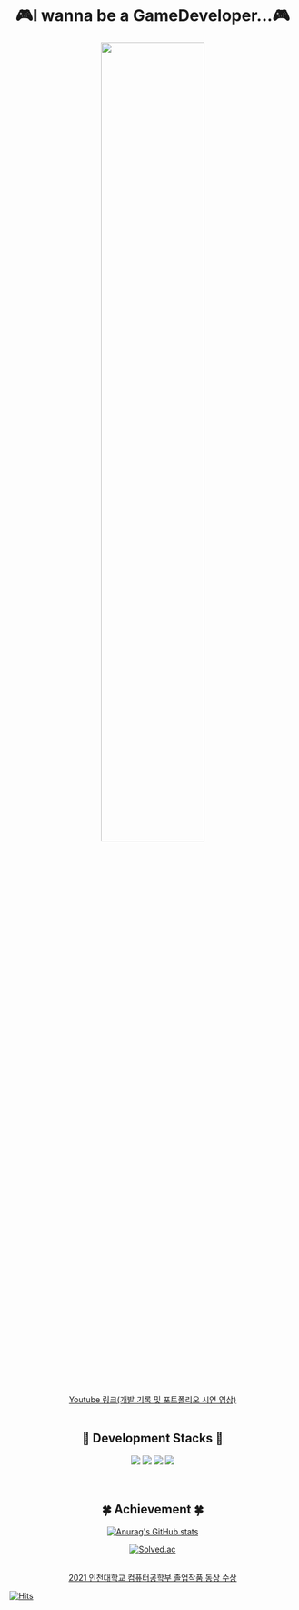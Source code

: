 
# <div align = "center"> 🎮I wanna be a GameDeveloper...🎮</div>
<div align = "center"><img src="https://user-images.githubusercontent.com/63279872/169529249-d1238302-0f16-4a06-ad2e-3864452508f7.png" width = "60%"  height = "60%">
</div>
<br>
<br>
<div align = "center">
  <a href = "https://www.youtube.com/playlist?list=PLjP_cfO4-g9kbf5_T-UtaKqgQUILsO_5E">
    Youtube 링크(개발 기록 및 포트폴리오 시연 영상)
  </a>
  </div>
<br>

## <div align = "center">:wrench: Development Stacks :wrench: </div>
<div align = "center">
  <img src="https://img.shields.io/badge/C++-00599C?style=flat-square&logo=cplusplus&logoColor=white"/>
  <img src="https://img.shields.io/badge/Csharp-00599C?style=flat-square&logo=csharp&logoColor=white"/>
  <img src="https://img.shields.io/badge/Unreal Engine-0E1128?style=flat-square&logo=unrealengine&logoColor=white"/>
  <img src="https://img.shields.io/badge/Unity Engine-000000?style=flat-square&logo=unity&logoColor=white"/>
  
</div>
<br>
<br>

## <div align = "center">	:four_leaf_clover: Achievement 	:four_leaf_clover: </div>
<div align = "center">
  
[![Anurag's GitHub stats](https://github-readme-stats.vercel.app/api?username=Nyppp)](https://github.com/anuraghazra/github-readme-stats)

[![Solved.ac](http://mazassumnida.wtf/api/v2/generate_badge?boj=rlawlsdn216)](https://solved.ac/rlawlsdn216) </div>

<br>
<div align = "center">  
  <a href = "https://www.inu.ac.kr/user/indexSub.do?codyMenuSeq=2452975&siteId=isis&dum=dum&boardId=630255&page=3&command=view&boardSeq=630347">
  2021 인천대학교 컴퓨터공학부 졸업작품 동상 수상
  </a>
</div>



[![Hits](https://hits.seeyoufarm.com/api/count/incr/badge.svg?url=https%3A%2F%2Fgithub.com%2FNyppp&count_bg=%2379C83D&title_bg=%23555555&icon=&icon_color=%23E7E7E7&title=hits&edge_flat=false)](https://hits.seeyoufarm.com)
  

